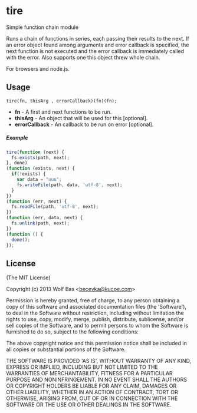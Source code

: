 tire
====

Simple function chain module

Runs a chain of functions in series, each passing their results to the next.
If an error object found among arguments and error callback is specified, the next function is not executed
and the error callback is immediately called with
the error. Also supports one this object threw whole chain.

For browsers and node.js.

## Usage

`tire(fn, thisArg , errorCallback)(fn)(fn);`
* **fn** - A first and next functions to be run.
* **thisArg** - An object that will be used for this [optional].
* **errorCallback** - An callback to be run on error [optional].

##### Example

```javascript
tire(function (next) {
  fs.exists(path, next);
}, done)
(function (exists, next) {
  if(!exists) {
    var data = "uuu";
    fs.writeFile(path, data, 'utf-8', next);
  }
})
(function (err, next) {
  fs.readFile(path, 'utf-8', next);
})
(function (err, data, next) {
  fs.unlink(path, next);
})
(function () {
  done();
});
```

## License

(The MIT License)

Copyright (c) 2013 Wolf Bas &lt;becevka@kucoe.com&gt;

Permission is hereby granted, free of charge, to any person obtaining
a copy of this software and associated documentation files (the
'Software'), to deal in the Software without restriction, including
without limitation the rights to use, copy, modify, merge, publish,
distribute, sublicense, and/or sell copies of the Software, and to
permit persons to whom the Software is furnished to do so, subject to
the following conditions:

The above copyright notice and this permission notice shall be
included in all copies or substantial portions of the Software.

THE SOFTWARE IS PROVIDED 'AS IS', WITHOUT WARRANTY OF ANY KIND,
EXPRESS OR IMPLIED, INCLUDING BUT NOT LIMITED TO THE WARRANTIES OF
MERCHANTABILITY, FITNESS FOR A PARTICULAR PURPOSE AND NONINFRINGEMENT.
IN NO EVENT SHALL THE AUTHORS OR COPYRIGHT HOLDERS BE LIABLE FOR ANY
CLAIM, DAMAGES OR OTHER LIABILITY, WHETHER IN AN ACTION OF CONTRACT,
TORT OR OTHERWISE, ARISING FROM, OUT OF OR IN CONNECTION WITH THE
SOFTWARE OR THE USE OR OTHER DEALINGS IN THE SOFTWARE.

